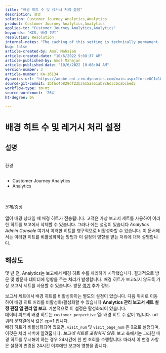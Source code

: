 ```yaml
---
title: "배경 히트 수 및 레거시 처리 설정"
description: 설명
solution: Customer Journey Analytics,Analytics
product: Customer Journey Analytics,Analytics
applies-to: "Customer Journey Analytics,Analytics"
keywords: "KCS, 배경 히트"
resolution: Resolution
internal-notes: "The caching of this setting is technically permanent. However, since we restart those services daily, we are practically manually busting that cache once very 24 hours. The setting caching behavior isn't really documented and is more just of an implementation detail. Therefore, be careful when sharing the information with customers."
bug: false
article-created-by: Amol Mahajan
article-created-date: "10/6/2022 9:08:37 AM"
article-published-by: Amol Mahajan
article-published-date: "10/6/2022 10:08:04 AM"
version-number: 3
article-number: KA-16134
dynamics-url: "https://adobe-ent.crm.dynamics.com/main.aspx?forceUCI=1&pagetype=entityrecord&etn=knowledgearticle&id=6f7b9e73-5645-ed11-bba2-000d3a34e6e5"
source-git-commit: 1bfbc4b829df23b3a15aa61ab8c6d3c5cabcbed5
workflow-type: tm+mt
source-wordcount: '264'
ht-degree: 6%

---
```


# 배경 히트 수 및 레거시 처리 설정

## 설명

<br>환경<br><br>
- Customer Journey Analytics
- Analytics

<br><br>문제/증상<br><br>
앱이 배경 상태일 때 배경 히트가 전송됩니다. 고객은 가상 보고서 세트를 사용하여 이러한 히트를 보고에서 삭제할 수 있습니다. 그러나 에는 설정이 있습니다 *Analytics Admin Console* 여기서 이러한 히트를 영구적으로 비활성화할 수 있습니다. 이 문서에서는 이러한 히트를 비활성화하는 방법과 이 설정의 영향을 받는 처리에 대해 설명합니다.


## 해상도


몇 년 전, Analytics는 보고에서 배경 히트 수를 처리하기 시작했습니다. 결과적으로 방문 및 방문자 데이터에 영향을 주는 처리가 발생합니다. 배경 히트가 보고되지 않도록 가상 보고서 세트를 사용할 수 있습니다. 방문 [여기](https://docs.adobe.com/content/help/ko-KR/analytics/components/virtual-report-suites/vrs-components.html) 추가 정보.

보고서 세트에서 배경 히트를 비활성화하는 별도의 설정이 있습니다. 다음 위치로 이동하여 배경 히트 처리를 비활성화/활성화할 수 있습니다 <b>Analytics 관리 보고서 세트 설정 편집 앱 관리 앱 보고</b>. 기본적으로 이 설정은 활성화되어 있습니다.
<br>데이터 피드의 배경 히트는 `customer_perpective` 열: 배경 히트 수 값이 1입니다. url 쿼리 문자열에서 값은 cp=1 입니다.<br>
배경 히트가 비활성화되어 있으면, `visit_num` 및 `visit_page_num` 은 0으로 설정되며, 이것은 처리 서버에 알려줍니다. *보고에 히트를 포함하지 않음*. 보고 측에서는 그러한 배경 히트를 무시해야 하는 경우 24시간에 한 번 조회를 수행합니다. 따라서 이 변경 사항은 설정이 변경된 24시간 이후에만 보고에 영향을 줍니다.


